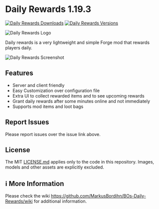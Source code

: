 # Daily Rewards 1.19.3

[![Daily Rewards Downloads](http://cf.way2muchnoise.eu/full_628798_downloads.svg)](https://www.curseforge.com/minecraft/mc-mods/daily-rewards)
[![Daily Rewards Versions](http://cf.way2muchnoise.eu/versions/Minecraft_628798_all.svg)](https://www.curseforge.com/minecraft/mc-mods/daily-rewards)

![Daily Rewards Logo][logo]

Daily rewards is a very lightweight and simple Forge mod that rewards players daily.

![Daily Rewards Screenshot](https://github.com/MarkusBordihn/BOs-Daily-Rewards/wiki/images/compact_default_and_special_screen.png)

## Features

- Server and client friendly
- Easy Customization over configuration file
- Extra UI to collect rewarded items and to see upcoming rewards
- Grant daily rewards after some minutes online and not immediately
- Supports mod items and loot bags

## Report Issues

Please report issues over the issue link above.

## License

The MIT [LICENSE.md](LICENSE.md) applies only to the code in this repository. Images, models and other assets are explicitly excluded.

## ℹ️ More Information

Please check the wiki <https://github.com/MarkusBordihn/BOs-Daily-Rewards/wiki> for additional information.

[logo]: https://github.com/MarkusBordihn/BOs-Daily-Rewards/wiki/logo_header.png
